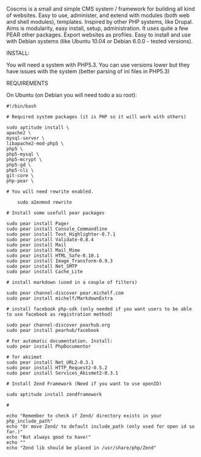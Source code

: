 Coscms is a small and simple CMS system / framework for building all kind of websites. Easy to use, administer, and extend with modules (both web and shell modules), templates. Inspired by other PHP systems, like Drupal. Aims is modularity, easy install, setup, administration. It uses quite a few PEAR other packages.  Export websites as profiles. Easy to install and use with Debian systems (like Ubuntu 10.04  or Debian 6.0.0 - tested versions).  

INSTALL: 

You will need a system with PHP5.3. You can use versions lower but they have issues with the system (better parsing of ini files in PHP5.3) 

REQUIREMENTS

On Ubuntu (on Debian you will need todo a su root):  

	#!/bin/bash

	# Required system packages (it is PHP so it will work with others)

	sudo aptitude install \
	apache2 \
	mysql-server \
	libapache2-mod-php5 \
	php5 \
	php5-mysql \
	php5-mcrypt \
	php5-gd \
	php5-cli \
	git-core \
	php-pear \
	
	# You will need rewrite enabled. 
        
        sudo a2enmod rewrite

	# Install some usefull pear packages

	sudo pear install Pager
	sudo pear install Console_Commandline
	sudo pear install Text_Highlighter-0.7.1
	sudo pear install Validate-0.8.4
	sudo pear install Mail
	sudo pear install Mail_Mime
	sudo pear install HTML_Safe-0.10.1
	sudo pear install Image_Transform-0.9.3
	sudo pear install Net_SMTP
	sudo pear install Cache_Lite

	# install markdown (used in a couple of filters)

	sudo pear channel-discover pear.michelf.com
	sudo pear install michelf/MarkdownExtra

	# install facebook php-sdk (only needed if you want users to be able to use facebook as registration method)

	sudo pear channel-discover pearhub.org
	sudo pear install pearhub/facebook

	# For automatic documentation. Install:
	sudo pear install PhpDocumentor

	# for aksimet
	sudo pear install Net_URL2-0.3.1
	sudo pear install HTTP_Request2-0.5.2
	sudo pear install Services_Akismet2-0.3.1

	# Install Zend Framework (Need if you want to use openID)

	sudo aptitude install zendframework

	#

	echo "Remember to check if Zend/ directory exists in your php_include_path"
	echo "Or move Zend/ to default include_path (only used for open id so far.)"
	echo "But always good to have!"
	echo ""
	echo "Zend lib should be placed in /usr/share/php/Zend"

<script src="https://gist.github.com/736578.js?file=check_deps.sh"></script>
